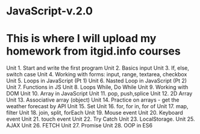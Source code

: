 # JavaScript-v.2.0

# This is where I will upload my homework from itgid.info courses

Unit 1. Start and write the first program
Unit 2. Basics input
Unit 3. If, else, switch case
Unit 4. Working with forms: input, range, textarea, checkbox
Unit 5. Loops in JavaScript (Pt 1)
Unit 6. Nasted Loop in JavaScript (Pt 2)
Unit 7. Functions in JS
Unit 8. Loops While, Do While
Unit 9. Working with DOM
Unit 10. Array in JavaScript
Unit 11. pop, push,splice
Unit 12. 2D Array
Unit 13. Associative array (object)
Unit 14. Practice on arrays - get the weather forecast by API
Unit 15. Set
Unit 16. for, for in, for of
Unit 17. map, filter
Unit 18. join, split, forEach
Unit 19. Mouse event
Unit 20. Keyboard event
Unit 21. touch event
Unit 22. Try Catch
Unit 23. LocalStorage.
Unit 25. AJAX
Unit 26. FETCH
Unit 27. Promise
Unit 28. OOP in ES6
